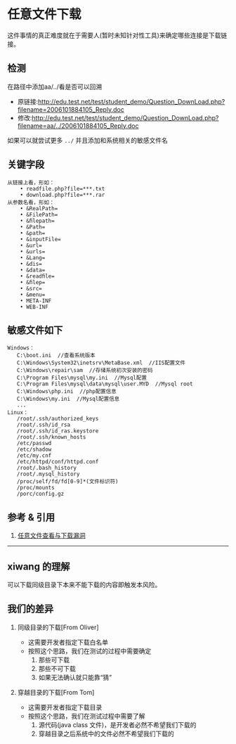 # 任意文件下载

这件事情的真正难度就在于需要人(暂时未知针对性工具)来确定哪些连接是下载链接。

## 检测
在路径中添加aa/../看是否可以回溯
- 原链接:http://edu.test.net/test/student_demo/Question_DownLoad.php?filename=2006101884105_Reply.doc
- 修改:http://edu.test.net/test/student_demo/Question_DownLoad.php?filename=aa/../2006101884105_Reply.doc

如果可以就尝试更多 `../` 并且添加和系统相关的敏感文件名


## 关键字段
```
从链接上看，形如：
    • readfile.php?file=***.txt
    • download.php?file=***.rar
从参数名看，形如：
    • &RealPath= 
    • &FilePath= 
    • &ﬁlepath= 
    • &Path= 
    • &path= 
    • &inputFile= 
    • &url= 
    • &urls= 
    • &Lang= 
    • &dis= 
    • &data= 
    • &readﬁle= 
    • &ﬁlep= 
    • &src= 
    • &menu= 
    • META-INF 
    • WEB-INF
```


## 敏感文件如下
```
Windows：
   C:\boot.ini  //查看系统版本
   C:\Windows\System32\inetsrv\MetaBase.xml  //IIS配置文件
   C:\Windows\repair\sam  //存储系统初次安装的密码
   C:\Program Files\mysql\my.ini  //Mysql配置
   C:\Program Files\mysql\data\mysql\user.MYD  //Mysql root
   C:\Windows\php.ini  //php配置信息
   C:\Windows\my.ini  //Mysql配置信息
   ...
Linux：
   /root/.ssh/authorized_keys
   /root/.ssh/id_rsa
   /root/.ssh/id_ras.keystore
   /root/.ssh/known_hosts
   /etc/passwd
   /etc/shadow
   /etc/my.cnf
   /etc/httpd/conf/httpd.conf
   /root/.bash_history
   /root/.mysql_history
   /proc/self/fd/fd[0-9]*(文件标识符)
   /proc/mounts
   /porc/config.gz
```



## 参考 & 引用
1. [任意文件查看与下载漏洞](http://www.jianshu.com/p/f4b06f59c4cb)



----

## xiwang 的理解
可以下载同级目录下本来不能下载的内容即触发本风险。

## 我们的差异
1. 同级目录的下载[From Oliver]
    - 这需要开发者指定下载白名单
    - 按照这个思路，我们在测试的过程中需要确定
        1. 那些可下载
        2. 那些不可下载
        3. 如果无法确认就只能靠“猜”

2. 穿越目录的下载[From Tom]
    - 这需要开发者指定下载目录
    - 按照这个思路，我们在测试过程中需要了解
        1. 源代码(java class 文件)，是开发者必然不希望我们下载的
        2. 穿越目录之后系统中的文件必然不希望我们下载的